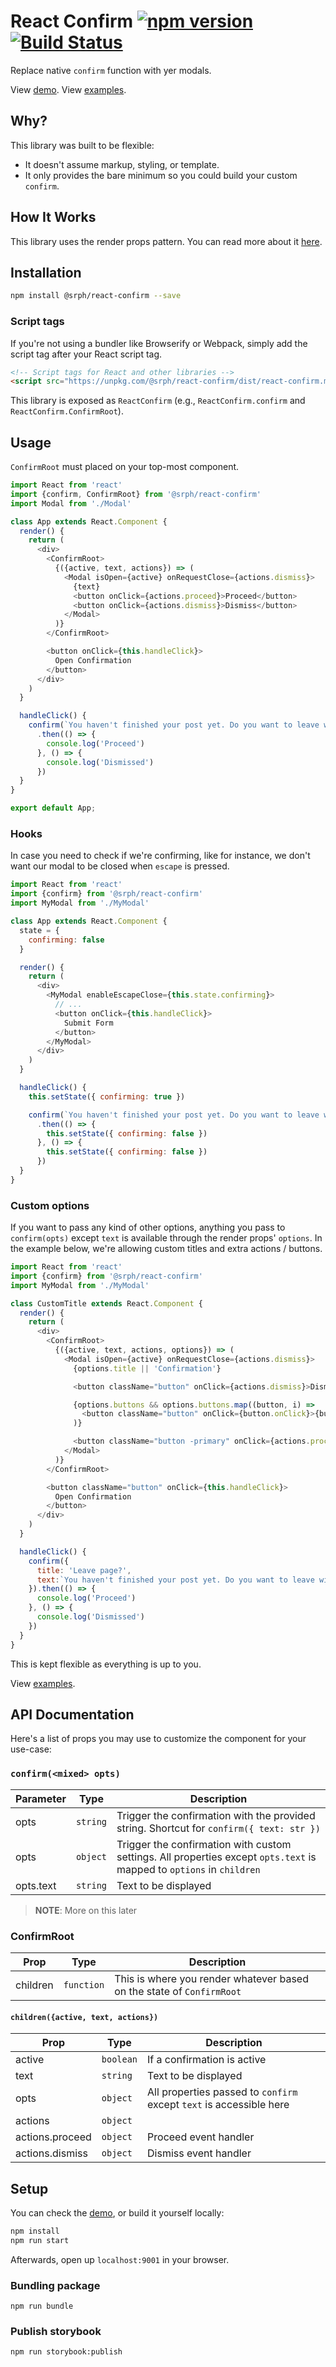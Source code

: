 # React Confirm [![npm version](https://img.shields.io/npm/v/@srph/react-confirm.svg?style=flat-square)](https://npmjs.com/packages/@srph/react-confirm) [![Build Status](https://img.shields.io/travis/srph/react-confirm.svg?style=flat-square)](https://travis-ci.org/srph/react-confirm?branch=master)
Replace native `confirm` function with yer modals.

View [demo](https://barber-solders-33074.netlify.com/). View [examples](storybook/confirm.js).

## Why?
This library was built to be flexible:

- It doesn't assume markup, styling, or template.
- It only provides the bare minimum so you could build your custom `confirm`.

## How It Works
This library uses the render props pattern. You can read more about it [here](https://cdb.reacttraining.com/use-a-render-prop-50de598f11ce).

## Installation
```bash
npm install @srph/react-confirm --save
```

### Script tags
If you're not using a bundler like Browserify or Webpack, simply add the script tag after your React script tag.

```html
<!-- Script tags for React and other libraries -->
<script src="https://unpkg.com/@srph/react-confirm/dist/react-confirm.min.js"></script>
```

This library is exposed as `ReactConfirm` (e.g., `ReactConfirm.confirm` and `ReactConfirm.ConfirmRoot`).

## Usage
`ConfirmRoot` must placed on your top-most component.

```js
import React from 'react'
import {confirm, ConfirmRoot} from '@srph/react-confirm'
import Modal from './Modal'

class App extends React.Component {
  render() {
    return (
      <div>
        <ConfirmRoot>
          {({active, text, actions}) => (
            <Modal isOpen={active} onRequestClose={actions.dismiss}>
              {text}
              <button onClick={actions.proceed}>Proceed</button>
              <button onClick={actions.dismiss}>Dismiss</button>
            </Modal>
          )}
        </ConfirmRoot>

        <button onClick={this.handleClick}>
          Open Confirmation
        </button>
      </div>
    )
  }

  handleClick() {
    confirm(`You haven't finished your post yet. Do you want to leave without finishing?`)
      .then(() => {
        console.log('Proceed')
      }, () => {
        console.log('Dismissed')
      })
  }
}

export default App;
```

### Hooks
In case you need to check if we're confirming, like for instance, we don't want our modal to be closed when `escape` is pressed.

```js
import React from 'react'
import {confirm} from '@srph/react-confirm'
import MyModal from './MyModal'

class App extends React.Component {
  state = {
    confirming: false
  }

  render() {
    return (
      <div>
        <MyModal enableEscapeClose={this.state.confirming}>
          // ...
          <button onClick={this.handleClick}>
            Submit Form
          </button>
        </MyModal>
      </div>
    )
  }

  handleClick() {
    this.setState({ confirming: true })

    confirm(`You haven't finished your post yet. Do you want to leave without finishing?`)
      .then(() => {
        this.setState({ confirming: false })
      }, () => {
        this.setState({ confirming: false })
      })
  }
}
```

### Custom options
If you want to pass any kind of other options, anything you pass to `confirm(opts)` except `text` is available through the render props' `options`. In the example below, we're allowing custom titles and extra actions / buttons.

```js
import React from 'react'
import {confirm} from '@srph/react-confirm'
import MyModal from './MyModal'

class CustomTitle extends React.Component {
  render() {
    return (
      <div>
        <ConfirmRoot>
          {({active, text, actions, options}) => (
            <Modal isOpen={active} onRequestClose={actions.dismiss}>
              {options.title || 'Confirmation'}

              <button className="button" onClick={actions.dismiss}>Dismiss</button>

              {options.buttons && options.buttons.map((button, i) =>
                <button className="button" onClick={button.onClick}>{button.text}</button>
              )}

              <button className="button -primary" onClick={actions.proceed}>Proceed</button>
            </Modal>
          )}
        </ConfirmRoot>

        <button className="button" onClick={this.handleClick}>
          Open Confirmation
        </button>
      </div>
    )
  }

  handleClick() {
    confirm({
      title: 'Leave page?',
      text:`You haven't finished your post yet. Do you want to leave without finishing?`
    }).then(() => {
      console.log('Proceed')
    }, () => {
      console.log('Dismissed')
    })
  }
}
```

This is kept flexible as everything is up to you.

View [examples](storybook/confirm.js).

## API Documentation
Here's a list of props you may use to customize the component for your use-case:

### `confirm(<mixed> opts)`

| Parameter  | Type | Description |
| ----- | ---- | ----------- |
| opts | `string` | Trigger the confirmation with the provided string. Shortcut for `confirm({ text: str })` |
| opts | `object` | Trigger the confirmation with custom settings. All properties except `opts.text` is mapped to `options` in `children` |
| opts.text | `string` | Text to be displayed |

> **NOTE**: More on this later

### ConfirmRoot

| Prop  | Type | Description |
| ----- | ---- | ----------- |
| children | `function` | This is where you render whatever based on the state of `ConfirmRoot` |

#### `children({active, text, actions})`

| Prop  | Type | Description |
| ----- | ---- | ----------- |
| active | `boolean` | If a confirmation is active |
| text | `string` | Text to be displayed |
| opts | `object` | All properties passed to `confirm` except `text` is accessible here |
| actions | `object` | |
| actions.proceed | `object` | Proceed event handler |
| actions.dismiss | `object` | Dismiss event handler |

## Setup
You can check the [demo](https://barber-solders-33074.netlify.com/), or build it yourself locally:

```bash
npm install
npm run start
```

Afterwards, open up `localhost:9001` in your browser.

### Bundling package
```
npm run bundle
```

### Publish storybook
```
npm run storybook:publish
```

